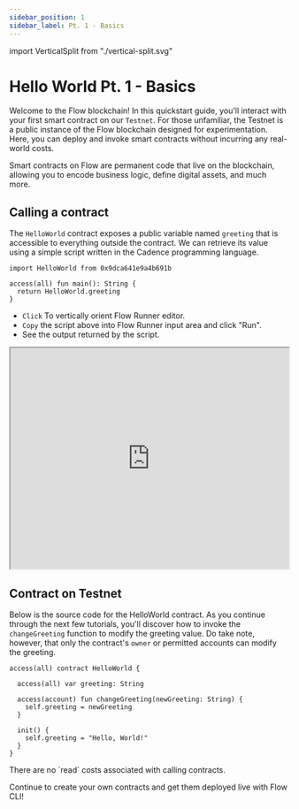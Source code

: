 ```yaml
---
sidebar_position: 1
sidebar_label: Pt. 1 - Basics
---
```

import VerticalSplit from "./vertical-split.svg"

# Hello World Pt. 1 - Basics

Welcome to the Flow blockchain! In this quickstart guide, you'll interact with your first smart contract on our `Testnet`. For those unfamiliar, the Testnet is a public instance of the Flow blockchain designed for experimentation. Here, you can deploy and invoke smart contracts without incurring any real-world costs. 

Smart contracts on Flow are permanent code that live on the blockchain, allowing you to encode business logic, define digital assets, and much more.


## Calling a contract

The `HelloWorld` contract exposes a public variable named `greeting` that is accessible to everything outside the contract. We can retrieve its value using a simple script written in the Cadence programming language.

```
import HelloWorld from 0x9dca641e9a4b691b

access(all) fun main(): String {
  return HelloWorld.greeting
}
```
 - `Click` <VerticalSplit /> To vertically orient Flow Runner editor. 
 - `Copy` the script above into Flow Runner input area and click "Run". 
 - See the output returned by the script. 

<iframe sandbox className="flow-runner-iframe" src="https://run.dnz.dev/" width="100%" height="400px"></iframe>

## Contract on Testnet

Below is the source code for the HelloWorld contract. As you continue through the next few tutorials, you'll discover how to invoke the `changeGreeting` function to modify the greeting value. Do take note, however, that only the contract's `owner` or permitted accounts can modify the greeting.
```
access(all) contract HelloWorld {

  access(all) var greeting: String

  access(account) fun changeGreeting(newGreeting: String) {
    self.greeting = newGreeting
  }

  init() {
    self.greeting = "Hello, World!"
  }
}

```
<Callout type="info">
There are no `read` costs associated with calling contracts. 
</Callout>

Continue to create your own contracts and get them deployed live with Flow CLI!

